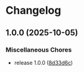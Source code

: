 # Changelog

## 1.0.0 (2025-10-05)

### Miscellaneous Chores

- release 1.0.0 ([8d33d6c](https://github.com/michael-grosshaeuser/rac_font_init/commit/8d33d6c558df3c090b5339f7d55bf0342013a535))
